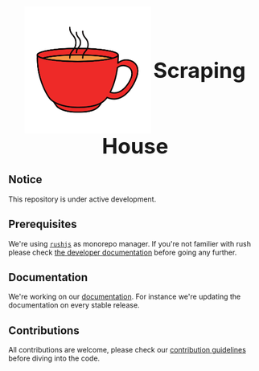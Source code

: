 
<div align="center" width="100%">
    <img width="50%" style="vertical-align:middle" src="docs/assets/scraping.house.png">
    <h1 style="display: inline; margin:0; border:none; font-size: 3em; vertical-align:middle;">Scraping House</h1>
</div>

## Notice

This repository is under active development. 

## Prerequisites

We're using [`rushjs`](https://rushjs.io/) as monorepo manager. If you're not familier with rush please check [the developer documentation](https://rushjs.io/pages/developer/new_developer/) before going any further.

## Documentation

We're working on our [documentation]. For instance we're updating the documentation on every stable release. 

## Contributions

All contributions are welcome, please check our [contribution guidelines] before diving into the code.


[documentation]: ./docs/DOCUMENTATION.md
[contribution guidelines]: ./docs/CONTRIBUTING.md

